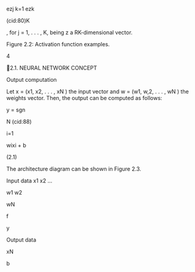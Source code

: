 ezj
k=1 ezk

(cid:80)K

, for j = 1, . . . , K, being z a RK-dimensional vector.

Figure 2.2: Activation function examples.

4

2.1. NEURAL NETWORK CONCEPT

Output computation

Let x = (x1, x2, . . . , xN ) the input vector and w = (w1, w,2, . . . , wN ) the weights vector.
Then, the output can be computed as follows:

y = sgn

N
(cid:88)

i=1

wixi + b

(2.1)

The architecture diagram can be shown in Figure 2.3.

Input data
x1
x2
...

w1
w2

wN

f

y

Output data

xN

b
